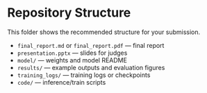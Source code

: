 # Repository Structure

This folder shows the recommended structure for your submission.

- `final_report.md` or `final_report.pdf` — final report
- `presentation.pptx` — slides for judges
- `model/` — weights and model README
- `results/` — example outputs and evaluation figures
- `training_logs/` — training logs or checkpoints
- `code/` — inference/train scripts
